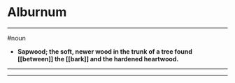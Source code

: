 # Alburnum
---
#noun
- **Sapwood; the soft, newer wood in the trunk of a tree found [[between]] the [[bark]] and the hardened heartwood.**
---
---
